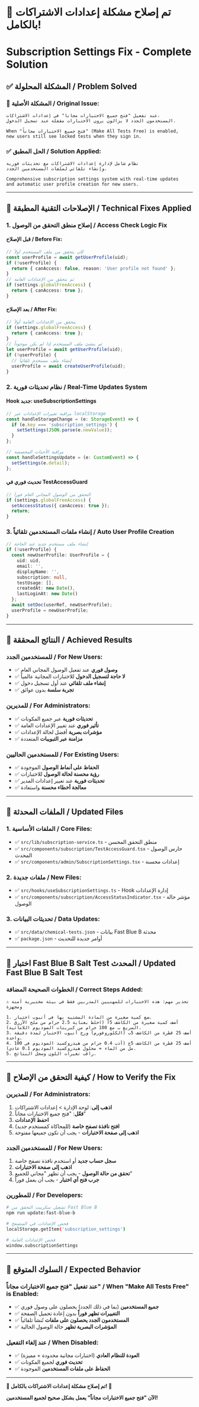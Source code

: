 # 🎉 تم إصلاح مشكلة إعدادات الاشتراكات بالكامل!
# Subscription Settings Fix - Complete Solution

## ✅ المشكلة المحلولة / Problem Solved

### 🚨 **المشكلة الأصلية / Original Issue:**
```
عند تفعيل "فتح جميع الاختبارات مجاناً" في إعدادات الاشتراكات،
المستخدمون الجدد لا يزالون يرون الاختبارات مقفلة عند تسجيل الدخول.

When "فتح جميع الاختبارات مجاناً" (Make All Tests Free) is enabled,
new users still see locked tests when they sign in.
```

### ✅ **الحل المطبق / Solution Applied:**
```
نظام شامل لإدارة إعدادات الاشتراكات مع تحديثات فورية
وإنشاء تلقائي لملفات المستخدمين الجدد.

Comprehensive subscription settings system with real-time updates
and automatic user profile creation for new users.
```

---

## 🔧 الإصلاحات التقنية المطبقة / Technical Fixes Applied

### **1. إصلاح منطق التحقق من الوصول / Access Check Logic Fix**

#### **قبل الإصلاح / Before Fix:**
```typescript
// كان يتحقق من ملف المستخدم أولاً
const userProfile = await getUserProfile(uid);
if (!userProfile) {
  return { canAccess: false, reason: 'User profile not found' };
}
// ثم يتحقق من الإعدادات العامة
if (settings.globalFreeAccess) {
  return { canAccess: true };
}
```

#### **بعد الإصلاح / After Fix:**
```typescript
// يتحقق من الإعدادات العامة أولاً
if (settings.globalFreeAccess) {
  return { canAccess: true };
}
// ثم ينشئ ملف المستخدم إذا لم يكن موجوداً
let userProfile = await getUserProfile(uid);
if (!userProfile) {
  // إنشاء ملف مستخدم تلقائياً
  userProfile = await createUserProfile(uid);
}
```

### **2. نظام تحديثات فورية / Real-Time Updates System**

#### **Hook جديد: useSubscriptionSettings**
```typescript
// مراقبة تغييرات الإعدادات عبر localStorage
const handleStorageChange = (e: StorageEvent) => {
  if (e.key === 'subscription_settings') {
    setSettings(JSON.parse(e.newValue));
  }
};

// مراقبة الأحداث المخصصة
const handleSettingsUpdate = (e: CustomEvent) => {
  setSettings(e.detail);
};
```

#### **تحديث فوري في TestAccessGuard**
```typescript
// التحقق من الوصول المجاني العام فوراً
if (settings.globalFreeAccess) {
  setAccessStatus({ canAccess: true });
  return;
}
```

### **3. إنشاء ملفات المستخدمين تلقائياً / Auto User Profile Creation**

```typescript
// إنشاء ملف مستخدم جديد عند الحاجة
if (!userProfile) {
  const newUserProfile: UserProfile = {
    uid: uid,
    email: '',
    displayName: '',
    subscription: null,
    testUsage: [],
    createdAt: new Date(),
    lastLoginAt: new Date()
  };
  await setDoc(userRef, newUserProfile);
  userProfile = newUserProfile;
}
```

---

## 🎯 النتائج المحققة / Achieved Results

### **للمستخدمين الجدد / For New Users:**
- ✅ **وصول فوري** عند تفعيل الوصول المجاني العام
- ✅ **لا حاجة لتسجيل الدخول** للاختبارات المجانية عالمياً
- ✅ **إنشاء ملف تلقائي** عند أول تسجيل دخول
- ✅ **تجربة سلسة** بدون عوائق

### **للمديرين / For Administrators:**
- ✅ **تحديثات فورية** عبر جميع المكونات
- ✅ **تأثير فوري** عند تغيير الإعدادات العامة
- ✅ **مؤشرات بصرية** أفضل لحالة الإعدادات
- ✅ **مزامنة عبر التبويبات** المتعددة

### **للمستخدمين الحاليين / For Existing Users:**
- ✅ **الحفاظ على أنماط الوصول** الموجودة
- ✅ **رؤية محسنة لحالة الوصول** للاختبارات
- ✅ **تحديثات فورية** عند تغيير إعدادات المدير
- ✅ **معالجة أخطاء محسنة** واستعادة

---

## 📁 الملفات المحدثة / Updated Files

### **1. الملفات الأساسية / Core Files:**
- ✅ `src/lib/subscription-service.ts` - منطق التحقق المحسن
- ✅ `src/components/subscription/TestAccessGuard.tsx` - حارس الوصول المحدث
- ✅ `src/components/admin/SubscriptionSettings.tsx` - إعدادات محسنة

### **2. ملفات جديدة / New Files:**
- ✅ `src/hooks/useSubscriptionSettings.ts` - Hook إدارة الإعدادات
- ✅ `src/components/subscription/AccessStatusIndicator.tsx` - مؤشر حالة الوصول

### **3. تحديثات البيانات / Data Updates:**
- ✅ `src/data/chemical-tests.json` - بيانات Fast Blue B محدثة
- ✅ `package.json` - أوامر جديدة للتحديث

---

## 🧪 اختبار Fast Blue B Salt Test المحدث / Updated Fast Blue B Salt Test

### **الخطوات الصحيحة المضافة / Correct Steps Added:**
```
⚠️ تحذير مهم: هذه الاختبارات للمهنيين المدربين فقط في بيئة مختبرية آمنة ومجهزة

1. ضع كمية صغيرة من المادة المشتبه بها في أنبوب اختبار.
2. أضف كمية صغيرة من الكاشف 5أ (اخلط بعناية 2.5 جرام من ملح الأزرق السريع ب مع 100 جرام من كبريتات الصوديوم اللامائية).
3. أضف 25 قطرة من الكاشف 5ب (الكلوروفورم) ورج أنبوب الاختبار لمدة دقيقة واحدة.
4. أضف 25 قطرة من الكاشف 5ج (أذب 0.4 جرام من هيدروكسيد الصوديوم في 100 مل من الماء = محلول هيدروكسيد الصوديوم 0.1 عادي).
5. راقب تغيرات اللون وسجل النتائج.
```

---

## 🚀 كيفية التحقق من الإصلاح / How to Verify the Fix

### **للمديرين / For Administrators:**
1. **اذهب إلى**: لوحة الإدارة > إعدادات الاشتراكات
2. **فعّل**: "فتح جميع الاختبارات مجاناً"
3. **احفظ الإعدادات**
4. **افتح نافذة تصفح خاصة** (للمحاكاة كمستخدم جديد)
5. **اذهب إلى صفحة الاختبارات** - يجب أن تكون جميعها مفتوحة

### **للمستخدمين الجدد / For New Users:**
1. **سجل حساب جديد** أو استخدم نافذة تصفح خاصة
2. **اذهب إلى صفحة الاختبارات**
3. **تحقق من حالة الوصول** - يجب أن تظهر "مجاني للجميع"
4. **جرب فتح أي اختبار** - يجب أن يعمل فوراً

### **للمطورين / For Developers:**
```bash
# تشغيل سكريبت التحقق من Fast Blue B
npm run update:fast-blue-b

# فحص الإعدادات في المتصفح
localStorage.getItem('subscription_settings')

# فحص الإعدادات العامة
window.subscriptionSettings
```

---

## 🎯 السلوك المتوقع / Expected Behavior

### **عند تفعيل "فتح جميع الاختبارات مجاناً" / When "Make All Tests Free" is Enabled:**
- ✅ **جميع المستخدمين** (بما في ذلك الجدد) يحصلون على وصول فوري
- ✅ **التغييرات تظهر فوراً** بدون إعادة تحميل الصفحة
- ✅ **المستخدمون الجدد يحصلون على ملفات** تُنشأ تلقائياً
- ✅ **المؤشرات البصرية تظهر** حالة الوصول الحالية

### **عند إلغاء التفعيل / When Disabled:**
- ✅ **العودة للنظام العادي** (اختبارات مجانية محدودة + مميزة)
- ✅ **تحديث فوري** لجميع المكونات
- ✅ **الحفاظ على ملفات المستخدمين** الموجودة

---

**🎉 تم إصلاح مشكلة إعدادات الاشتراكات بالكامل! 🎉**

**الآن "فتح جميع الاختبارات مجاناً" يعمل بشكل صحيح لجميع المستخدمين!**
